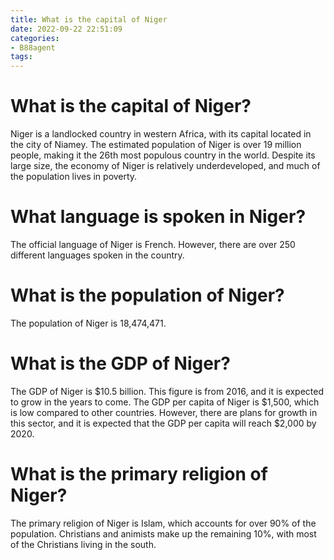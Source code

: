 ```yaml
---
title: What is the capital of Niger
date: 2022-09-22 22:51:09
categories:
- B88agent
tags:
---
```



#  What is the capital of Niger?

Niger is a landlocked country in western Africa, with its capital located in the city of Niamey. The estimated population of Niger is over 19 million people, making it the 26th most populous country in the world. Despite its large size, the economy of Niger is relatively underdeveloped, and much of the population lives in poverty.

#  What language is spoken in Niger?

The official language of Niger is French. However, there are over 250 different languages spoken in the country.

#  What is the population of Niger?

The population of Niger is 18,474,471.

#  What is the GDP of Niger?

The GDP of Niger is $10.5 billion. This figure is from 2016, and it is expected to grow in the years to come. The GDP per capita of Niger is $1,500, which is low compared to other countries. However, there are plans for growth in this sector, and it is expected that the GDP per capita will reach $2,000 by 2020.

#  What is the primary religion of Niger?

The primary religion of Niger is Islam, which accounts for over 90% of the population. Christians and animists make up the remaining 10%, with most of the Christians living in the south.